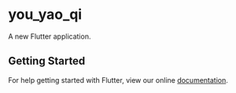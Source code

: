 # you_yao_qi

A new Flutter application.

## Getting Started

For help getting started with Flutter, view our online
[documentation](https://flutter.io/).
